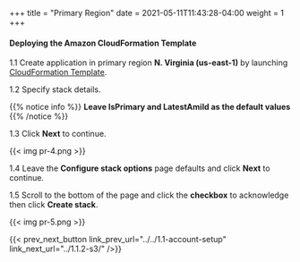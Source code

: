 +++
title = "Primary Region"
date =  2021-05-11T11:43:28-04:00
weight = 1
+++

#### Deploying the Amazon CloudFormation Template

1.1 Create application in primary region **N. Virginia (us-east-1)** by launching [CloudFormation Template](https://console.aws.amazon.com/cloudformation/home?region=us-east-1#/stacks/create/template?stackName=pilot-primary&templateURL=https://ee-assets-prod-us-east-1/modules/7ebe40ac15b94a1e815828a877bde9b3/v7/PilotLightDR.yaml).

1.2  Specify stack details.

{{% notice info %}}
**Leave IsPrimary and LatestAmiId as the default values**
{{% /notice %}}

1.3 Click **Next** to continue.

{{< img pr-4.png >}}

1.4 Leave the **Configure stack options** page defaults and click **Next** to continue.

1.5 Scroll to the bottom of the page and click the **checkbox** to acknowledge then click **Create stack**.

{{< img pr-5.png >}}

{{< prev_next_button link_prev_url="../../1.1-account-setup" link_next_url="../1.1.2-s3/" />}}

